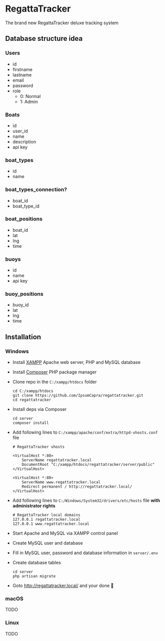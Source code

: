 # RegattaTracker
The brand new RegattaTracker deluxe tracking system

## Database structure idea

### Users
- id
- firstname
- lastname
- email
- password
- role
    - 0: Normal
    - 1: Admin

### Boats
- id
- user_id
- name
- description
- api key

### boat_types
- id
- name

### boat_types_connection?
- boat_id
- boat_type_id

### boat_positions
- boat_id
- lat
- lng
- time

### buoys
- id
- name
- api key

### buoy_positions
- buoy_id
- lat
- lng
- time

## Installation

### Windows
- Install [XAMPP](https://www.apachefriends.org/download.html) Apache web server, PHP and MySQL database
- Install [Composer](https://getcomposer.org/download/) PHP package manager
- Clone repo in the `C:/xampp/htdocs` folder

    ```
    cd C:/xampp/htdocs
    git clone https://github.com/IpsumCapra/regattatracker.git
    cd regattatracker
    ```
- Install deps via Composer

    ```
    cd server
    composer install
    ```
- Add following lines to `C:/xampp/apache/conf/extra/httpd-vhosts.conf` file

    ```
    # RegattaTracker vhosts

    <VirtualHost *:80>
        ServerName regattatracker.local
        DocumentRoot "C:/xampp/htdocs/regattatracker/server/public"
    </VirtualHost>

    <VirtualHost *:80>
        ServerName www.regattatracker.local
        Redirect permanent / http://regattatracker.local/
    </VirtualHost>
    ```
- Add following lines to `C:/Windows/System32/drivers/etc/hosts` file **with administrator rights**
    ```
    # RegattaTracker local domains
    127.0.0.1 regattatracker.local
    127.0.0.1 www.regattatracker.local
    ```
- Start Apache and MySQL via XAMPP control panel
- Create MySQL user and database
- Fill in MySQL user, password and database information in `server/.env`
- Create database tables

    ```
    cd server
    php artisan migrate
    ```
- Goto http://regattatracker.local/ and your done 🎉

### macOS
TODO

### Linux
TODO

